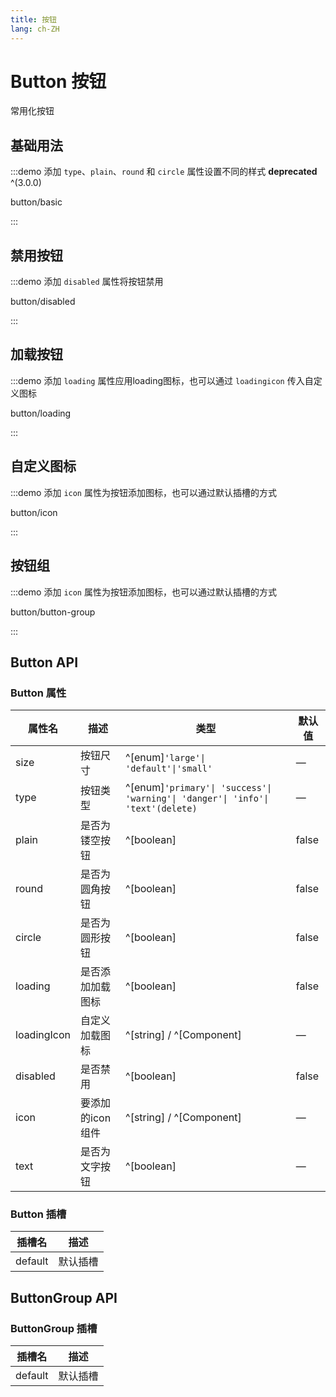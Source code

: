 ```yaml
---
title: 按钮
lang: ch-ZH
---
```


# Button 按钮

常用化按钮

## 基础用法

:::demo 添加 `type`、`plain`、`round` 和 `circle` 属性设置不同的样式 **deprecated** ^(3.0.0)

button/basic

:::

## 禁用按钮

:::demo 添加 `disabled` 属性将按钮禁用

button/disabled

:::

## 加载按钮

:::demo 添加 `loading` 属性应用loading图标，也可以通过 `loadingicon` 传入自定义图标

button/loading

:::

## 自定义图标

:::demo 添加 `icon` 属性为按钮添加图标，也可以通过默认插槽的方式

button/icon

:::

## 按钮组

:::demo 添加 `icon` 属性为按钮添加图标，也可以通过默认插槽的方式

button/button-group

:::

## Button API

### Button 属性

| 属性名                | 描述                   | 类型                                 | 默认值   |
| -------------------- | ---------------------- | ------------------------------------ | ------- |
| size                 | 按钮尺寸                | ^[enum]`'large'\| 'default'\|'small'`| —       |
| type                 | 按钮类型                | ^[enum]`'primary'\| 'success'\| 'warning'\| 'danger'\| 'info'\| 'text'(delete)` | —       |
| plain                | 是否为镂空按钮           | ^[boolean]                           | false   |
| round                | 是否为圆角按钮           | ^[boolean]                           | false   |
| circle               | 是否为圆形按钮           | ^[boolean]                           | false   |
| loading              | 是否添加加载图标         | ^[boolean]                           | false   |
| loadingIcon          | 自定义加载图标           | ^[string] / ^[Component]             |  —      |
| disabled             | 是否禁用                 | ^[boolean]                           | false   |
| icon              | 要添加的icon组件            | ^[string] / ^[Component]             | —       |
| text              | 是否为文字按钮           | ^[boolean]                               | —       |

### Button 插槽

| 插槽名  | 描述              |
| ------ | ----------------- |
| default| 默认插槽           |

## ButtonGroup API

### ButtonGroup 插槽

| 插槽名  | 描述              |
| ------ | ----------------- |
| default| 默认插槽           |
